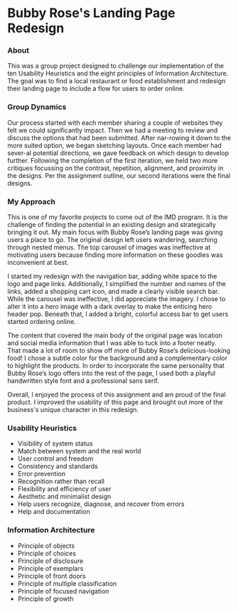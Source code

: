 # Bubby Rose's Landing Page Redesign

### About 

This was a group project designed to challenge our implementation of the ten Usability Heuristics and the eight principles of Information Architecture. The goal was to find a local restaurant or food establishment and redesign their landing page to include a flow for users to order online. 

### Group Dynamics

Our process started with each member sharing a couple of websites they felt we could significantly impact. Then we had a meeting to review and discuss the options that had been submitted. After nar-rowing it down to the more suited option, we began sketching layouts. Once each member had sever-al potential directions, we gave feedback on which design to develop further. Following the completion of the first iteration, we held two more critiques focussing on the contrast, repetition, alignment, and proximity in the designs. Per the assignment outline, our second iterations were the final designs.

### My Approach
This is one of my favorite projects to come out of the IMD program. It is the challenge of finding the potential in an existing design and strategically bringing it out. 
My main focus with Bubby Rose’s landing page was giving users a place to go. The original design left users wandering, searching through nested menus. The top carousel of images was ineffective at motivating users because finding more information on these goodies was inconvenient at best.

I started my redesign with the navigation bar, adding white space to the logo and page links. Additionally, I simplified the number and names of the links, added a shopping cart icon, and made a clearly visible search bar. While the carousel was ineffective, I did appreciate the imagery. I chose to alter it into a hero image with a dark overlay to make the enticing hero header pop. Beneath that, I added a bright, colorful access bar to get users started ordering online. 

The content that covered the main body of the original page was location and social media information that I was able to tuck into a footer neatly. That made a lot of room to show off more of Bubby Rose’s delicious-looking food! I chose a subtle color for the background and a complementary color to highlight the products. In order to incorporate the same personality that Bubby Rose’s logo offers into the rest of the page, I used both a playful handwritten style font and a professional sans serif.

Overall, I enjoyed the process of this assignment and am proud of the final product. I improved the usability of this page and brought out more of the business's unique character in this redesign.

### Usability Heuristics 

[10 Usability Heuristics for User Interface Design]: https://www.nngroup.com/articles/ten-usability-heuristics/
* Visibility of system status
* Match between system and the real world
* User control and freedom
* Consistency and standards
* Error prevention
* Recognition rather than recall 
* Flexibility and efficiency of user 
* Aesthetic and minimalist design
* Help users recognize, diagnose, and recover from errors
* Help and documentation

### Information Architecture

[The Eight Principles of Information Architecture]: https://www.webdesignerdepot.com/2015/02/the-ultimate-guide-to-information-architecture/
* Principle of objects 
* Principle of choices
* Principle of disclosure
* Principle of exemplars
* Principle of front doors
* Principle of multiple classification
* Principle of focused navigation
* Principle of growth
